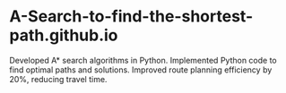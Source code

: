 # A-Search-to-find-the-shortest-path.github.io
Developed A* search algorithms in Python. Implemented Python code to find optimal paths and solutions. Improved route planning efficiency by 20%, reducing travel time.
